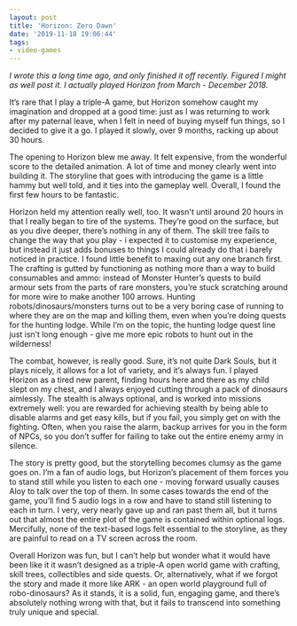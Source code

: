 ```yaml
---
layout: post
title: 'Horizon: Zero Dawn'
date: '2019-11-18 19:06:44'
tags:
- video-games
---
```


_I wrote this a long time ago, and only finished it off recently. Figured I might as well post it. I actually played Horizon from March - December 2018._

It’s rare that I play a triple-A game, but Horizon somehow caught my imagination and dropped at a good time: just as I was returning to work after my paternal leave, when I felt in need of buying myself fun things, so I decided to give it a go. I played it slowly, over 9 months, racking up about 30 hours.

The opening to Horizon blew me away. It felt expensive, from the wonderful score to the detailed animation. A lot of time and money clearly went into building it. The storyline that goes with introducing the game is a little hammy but well told, and it ties into the gameplay well. Overall, I found the first few hours to be fantastic.

Horizon held my attention really well, too. It wasn't until around 20 hours in that I really began to tire of the systems. They’re good on the surface, but as you dive deeper, there’s nothing in any of them. The skill tree fails to change the way that you play - i expected it to customise my experience, but instead it just adds bonuses to things I could already do that i barely noticed in practice. I found little benefit to maxing out any one branch first. The crafting is gutted by functioning as nothing more than a way to build consumables and ammo: instead of Monster Hunter’s quests to build armour sets from the parts of rare monsters, you’re stuck scratching around for more wire to make another 100 arrows. Hunting robots/dinosaurs/monsters turns out to be a very boring case of running to where they are on the map and killing them, even when you’re doing quests for the hunting lodge. While I’m on the topic, the hunting lodge quest line just isn’t long enough - give me more epic robots to hunt out in the wilderness!

The combat, however, is really good. Sure, it’s not quite Dark Souls, but it plays nicely, it allows for a lot of variety, and it’s always fun. I played Horizon as a tired new parent, finding hours here and there as my child slept on my chest, and I always enjoyed cutting through a pack of dinosaurs aimlessly. The stealth is always optional, and is worked into missions extremely well: you are rewarded for achieving stealth by being able to disable alarms and get easy kills, but if you fail, you simply get on with the fighting. Often, when you raise the alarm, backup arrives for you in the form of NPCs, so you don’t suffer for failing to take out the entire enemy army in silence.

The story is pretty good, but the storytelling becomes clumsy as the game goes on. I’m a fan of audio logs, but Horizon’s placement of them forces you to stand still while you listen to each one - moving forward usually causes Aloy to talk over the top of them. In some cases towards the end of the game, you’ll find 5 audio logs in a row and have to stand still listening to each in turn. I very, very nearly gave up and ran past them all, but it turns out that almost the entire plot of the game is contained within optional logs. Mercifully, none of the text-based logs felt essential to the storyline, as they are painful to read on a TV screen across the room.

Overall Horizon was fun, but I can’t help but wonder what it would have been like it it wasn’t designed as a triple-A open world game with crafting, skill trees, collectibles and side quests. Or, alternatively, what if we forgot the story and made it more like ARK - an open world playground full of robo-dinosaurs? As it stands, it is a solid, fun, engaging game, and there’s absolutely nothing wrong with that, but it fails to transcend into something truly unique and special.

